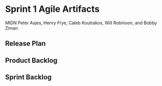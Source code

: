 # Sprint 1 Agile Artifacts

MIDN Peter Asjes, Henry Frye, Caleb Koutrakos, Will Robinson, and Bobby Ziman

## Release Plan

## Product Backlog

## Sprint Backlog
